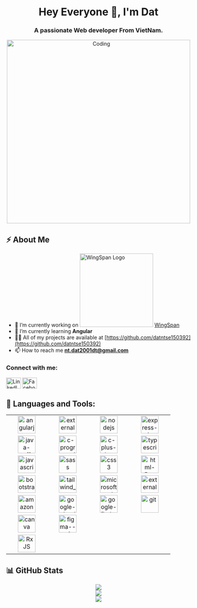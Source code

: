 <h1 align="center">Hey Everyone 👋, I'm Dat</h1>
<h3 align="center">A passionate Web developer From VietNam.</h3>

<div align="center">
 <img alt="Coding" width="500" src="https://media4.giphy.com/media/2IudUHdI075HL02Pkk/giphy.gif?cid=ecf05e47ajqt8bhjgff0jgd8i8h6yenyptsyw2hpj72v2m9p&ep=v1_gifs_search&rid=giphy.gif&ct=g">
</div>

## ⚡️ About Me

- 🔭 I’m currently working on <img alt="WingSpan Logo" width="200" src="https://firebasestorage.googleapis.com/v0/b/ongbutdicode.appspot.com/o/Logo%2Fn%C6%A1i%20t%E1%BA%A7m%20nh%C3%ACn%20kh%C3%B4ng%20c%C3%B3%20gi%E1%BB%9Bi%20h%E1%BA%A1n.svg?alt=media&token=c1dbc7d9-ba6b-4e9c-8145-b09ef2c0eb29"> [WingSpan](https://github.com/datntse150392/OngButDiCode)
- 🌱 I’m currently learning **Angular**
- 👨‍💻 All of my projects are available at [https://github.com/datntse150392](https://github.com/datntse150392)
- 📫 How to reach me **nt.dat2001dt@gmail.com**

<h3 align="left">Connect with me:</h3>
<p align="left">
  <a href="https://www.linkedin.com/in/%c4%91%e1%ba%a1t-%c4%91%e1%ba%a1t-2237681b1/" target="blank"><img align="center" src="https://raw.githubusercontent.com/rahuldkjain/github-profile-readme-generator/master/src/images/icons/Social/linked-in-alt.svg" alt="LinkedIn" height="30" width="40" /></a>
  <a href="https://www.facebook.com/ngdat2001/" target="blank"><img align="center" src="https://raw.githubusercontent.com/rahuldkjain/github-profile-readme-generator/master/src/images/icons/Social/facebook.svg" alt="Facebook" height="30" width="40" /></a>
</p>

## 🔨 Languages and Tools:

<table align="center">

<tr>
    <td align="center" width="96">
       <img width="48" height="48" src="https://img.icons8.com/color/48/angularjs.png" alt="angularjs"/>
    </td>
    <td align="center" width="96">
       <img width="48" height="48" src="https://img.icons8.com/external-tal-revivo-color-tal-revivo/48/external-react-a-javascript-library-for-building-user-interfaces-logo-color-tal-revivo.png" alt="external-react-a-javascript-library-for-building-user-interfaces-logo-color-tal-revivo"/>
    </td>
    <td align="center" width="96">
        <img width="48" height="48" src="https://img.icons8.com/color/48/nodejs.png" alt="nodejs"/>
    </td>
    <td align="center" width="96">
        <img width="48" height="48" src="https://img.icons8.com/fluency/48/express-js.png" alt="express-js"/>
    </td>
  </tr>
 
  <tr>
    <td align="center" width="96">
       <img width="48" height="48" src="https://img.icons8.com/color/48/java-coffee-cup-logo--v1.png" alt="java-coffee-cup-logo--v1"/>
    </td>
    <td align="center" width="96">
       <img width="48" height="48" src="https://img.icons8.com/fluency/48/c-programming.png" alt="c-programming"/>
    </td>
    <td align="center" width="96">
       <img width="48" height="48" src="https://img.icons8.com/color/48/c-plus-plus-logo.png" alt="c-plus-plus-logo"/>
    </td>
    <td align="center" width="96">
     <img width="48" height="48" src="https://img.icons8.com/color/48/typescript.png" alt="typescript"/>
    </td>
  </tr>

 <tr>
    <td align="center" width="96">
       <img width="48" height="48" src="https://img.icons8.com/color/48/javascript--v1.png" alt="javascript--v1"/>      
    </td>
    <td align="center" width="96">
       <img width="48" height="48" src="https://img.icons8.com/color/48/sass.png" alt="sass"/>
    </td>
    <td align="center" width="96">
      <img width="48" height="48" src="https://img.icons8.com/color/48/css3.png" alt="css3"/>
    </td>
    <td align="center" width="96">
      <img width="48" height="48" src="https://img.icons8.com/color/48/html-5--v1.png" alt="html-5--v1"/>
    </td>
  </tr>

  <tr>
    <td align="center" width="96">
       <img width="48" height="48" src="https://img.icons8.com/color/48/bootstrap--v2.png" alt="bootstrap--v2"/>      
    </td>
    <td align="center" width="96">
       <img width="48" height="48" src="https://img.icons8.com/color/48/tailwind_css.png" alt="tailwind_css"/>
    </td>
    <td align="center" width="96">
      <img width="48" height="48" src="https://img.icons8.com/color/48/microsoft-sql-server.png" alt="microsoft-sql-server"/>
    </td>
    <td align="center" width="96">
      <img width="48" height="48" src="https://img.icons8.com/external-tal-revivo-color-tal-revivo/48/external-mongodb-a-cross-platform-document-oriented-database-program-logo-color-tal-revivo.png" alt="external-mongodb-a-cross-platform-document-oriented-database-program-logo-color-tal-revivo"/>
    </td>
  </tr>

  <tr>
    <td align="center" width="96">
       <img width="48" height="48" src="https://img.icons8.com/color/48/amazon-web-services.png" alt="amazon-web-services"/>     
    </td>
    <td align="center" width="96">
       <img width="48" height="48" src="https://img.icons8.com/fluency/48/google-cloud.png" alt="google-cloud"/>
    </td>
    <td align="center" width="96">
      <img width="48" height="48" src="https://img.icons8.com/color/48/google-firebase-console.png" alt="google-firebase-console"/>
    </td>
    <td align="center" width="96">
      <img width="48" height="48" src="https://img.icons8.com/color/48/git.png" alt="git"/>
    </td>
  </tr>

  <tr>
    <td align="center" width="96">
       <img width="48" height="48" src="https://img.icons8.com/color/48/canva.png" alt="canva"/>     
    </td>
    <td align="center" width="96">
     <img width="48" height="48" src="https://img.icons8.com/color/48/figma--v1.png" alt="figma--v1"/>
    </td>
   <tr>
       <td align="center" width="96">
          <img src="https://rxjs.dev/generated/images/marketing/home/Rx_Logo-512-512.png" width="48" height="48" alt="RxJS" />
      </td>
    </tr>
  </tr>
  
</table>

## 📊 GitHub Stats

<div align="center">
  <img src="https://github-readme-stats.vercel.app/api?username=datntse150392&theme=tokyonight&hide_border=false&include_all_commits=true&count_private=true" /><br/>
  <img src="https://github-readme-streak-stats.herokuapp.com/?user=datntse150392&theme=tokyonight&hide_border=false" /><br/>
  <img src="https://github-readme-stats.vercel.app/api/top-langs/?username=datntse150392&theme=tokyonight&hide_border=false&include_all_commits=true&count_private=true&layout=compact" /><br/>
</div>
